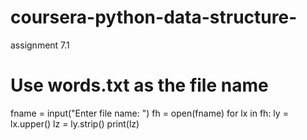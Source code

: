 # coursera-python-data-structure-
assignment 7.1
# Use words.txt as the file name
fname = input("Enter file name: ")
fh = open(fname)
for lx in fh:
    ly = lx.upper()
    lz = ly.strip()
    print(lz)

